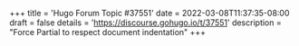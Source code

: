 +++
title = 'Hugo Forum Topic #37551'
date = 2022-03-08T11:37:35-08:00
draft = false
details = 'https://discourse.gohugo.io/t/37551'
description = "Force Partial to respect document indentation"
+++
